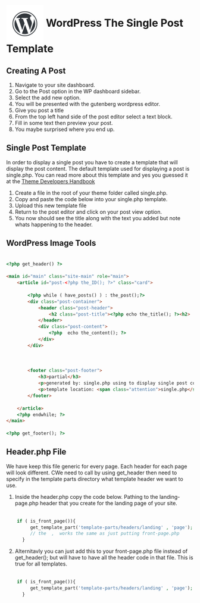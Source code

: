# <img src="./assets/images/wordpress-water-mark.png" width="100" align="center"> WordPress The Single Post Template

## Creating A Post
1. Navigate to your site dashboard.
1. Go to the Post option in the WP dashboard sidebar.
1. Select the add new option. 
1. You will be presented with the gutenberg wordpress editor.
1. Give you post a title
1. From the top left hand side of the post editor select a text block.
1. Fill in some text then preview your post.
1. You maybe surprised where you end up.



## Single Post Template
In order to display a single post you have to create a template that will display the post content. The default template used for displaying a post is single.php. You can read more about this template and yes you guessed it at the [Theme Developers Handbook](https://developer.wordpress.org/themes/template-files-section/post-template-files/#single-php)

1. Create a file in the root of your theme folder called single.php.
1. Copy and paste the code below into your single.php template.
1. Upload this new template file
1. Return to the post editor and click on your post view option.
1. You now should see the title along with the text you added but note whats happening to the header.

## WordPress Image Tools
```html

<?php get_header() ?>

<main id="main" class="site-main" role="main">
	<article id="post-<?php the_ID(); ?>" class="card">
	
		<?php while ( have_posts() ) : the_post();?>
		<div class="post-container">
		    <header class="post-header">
				<h2 class="post-title"><?php echo the_title(); ?><h2>
			</header>
			<div class="post-content">
				<?php  echo the_content(); ?>
			</div>
		</div>



		<footer class="post-footer">
			<h3>partial</h3>
			<p>generated by: single.php using to display single post content</p>
			<p>template location: <span class="attention">single.php</span></p>
		</footer>

	</article>
	<?php endwhile; ?>
</main>

<?php get_footer(); ?>


```



## Header.php File

We have keep this file generic for every page. Each header for each page will look different. CWe need to call by using get_header then need to specify in the template parts directory what template header we want to use.

1. Inside the header.php copy the code below. Pathing to the landing-page.php header that you create for the landing page of your site. 

```php

	if ( is_front_page()){
		 get_template_part('template-parts/headers/landing' , 'page'); 
		 // the  ,  works the same as just putting front-page.php
      }

```

2. Alternitavly you can just add this to your front-page.php file instead of get_header(); but will have to have all the header code in that file. This is true for all templates.

```php

	if ( is_front_page()){
		 get_template_part('template-parts/headers/landing' , 'page'); 
      }

```



